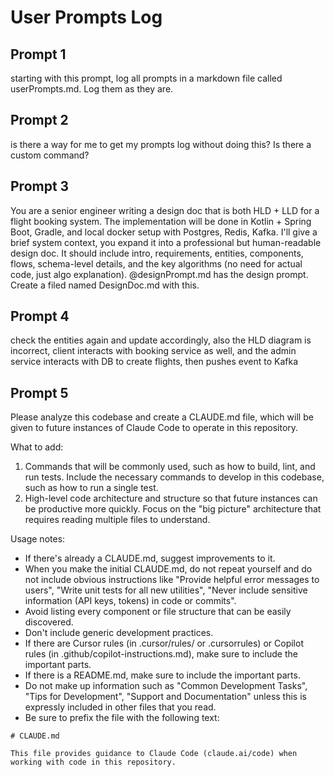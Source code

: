 # User Prompts Log

## Prompt 1
starting with this prompt, log all prompts in a markdown file called userPrompts.md. Log them as they are.

## Prompt 2
is there a way for me to get my prompts log without doing this? Is there a custom command?

## Prompt 3
You are a senior engineer writing a design doc that is both HLD + LLD for a flight booking system. The implementation will be done in Kotlin + Spring Boot, Gradle, and local docker setup with Postgres, Redis, Kafka. I'll give a brief system context, you expand it into a professional but human-readable design doc. It should include intro, requirements, entities, components, flows, schema-level details, and the key algorithms (no need for actual code, just algo explanation). @designPrompt.md has the design prompt. Create a filed named DesignDoc.md with this.

## Prompt 4
check the entities again and update accordingly, also the HLD diagram is incorrect, client interacts with booking service as well, and the admin service interacts with DB to create flights, then pushes event to Kafka

## Prompt 5
Please analyze this codebase and create a CLAUDE.md file, which will be given to future instances of Claude Code to operate in this repository.

What to add:
1. Commands that will be commonly used, such as how to build, lint, and run tests. Include the necessary commands to develop in this codebase, such as how to run a single test.
2. High-level code architecture and structure so that future instances can be productive more quickly. Focus on the "big picture" architecture that requires reading multiple files to understand.

Usage notes:
- If there's already a CLAUDE.md, suggest improvements to it.
- When you make the initial CLAUDE.md, do not repeat yourself and do not include obvious instructions like "Provide helpful error messages to users", "Write unit tests for all new utilities", "Never include sensitive information (API keys, tokens) in code or commits".
- Avoid listing every component or file structure that can be easily discovered.
- Don't include generic development practices.
- If there are Cursor rules (in .cursor/rules/ or .cursorrules) or Copilot rules (in .github/copilot-instructions.md), make sure to include the important parts.
- If there is a README.md, make sure to include the important parts.
- Do not make up information such as "Common Development Tasks", "Tips for Development", "Support and Documentation" unless this is expressly included in other files that you read.
- Be sure to prefix the file with the following text:

```
# CLAUDE.md

This file provides guidance to Claude Code (claude.ai/code) when working with code in this repository.
```
